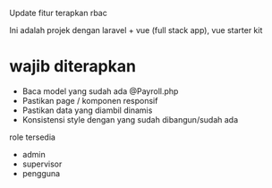 Update fitur terapkan rbac

Ini adalah projek dengan laravel + vue (full stack app), vue starter kit


# wajib diterapkan
- Baca model yang sudah ada @Payroll.php 
- Pastikan page / komponen responsif
- Pastikan data yang diambil dinamis
- Konsistensi style dengan yang sudah dibangun/sudah ada

role tersedia 
- admin
- supervisor
- pengguna